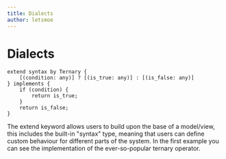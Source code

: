 ```yaml
---
title: Dialects
author: letsmoe
---
```


# Dialects

```gyro
extend syntax by Ternary {
	[(condition: any)] ? [(is_true: any)] : [(is_false: any)]
} implements {
	if (condition) {
		return is_true;
	}
	return is_false;
}
```
The extend keyword allows users to build upon the base of a model/view, this includes the built-in "syntax" type, meaning that users can define custom behaviour for different parts of the system.
In the first example you can see the implementation of the ever-so-popular ternary operator.